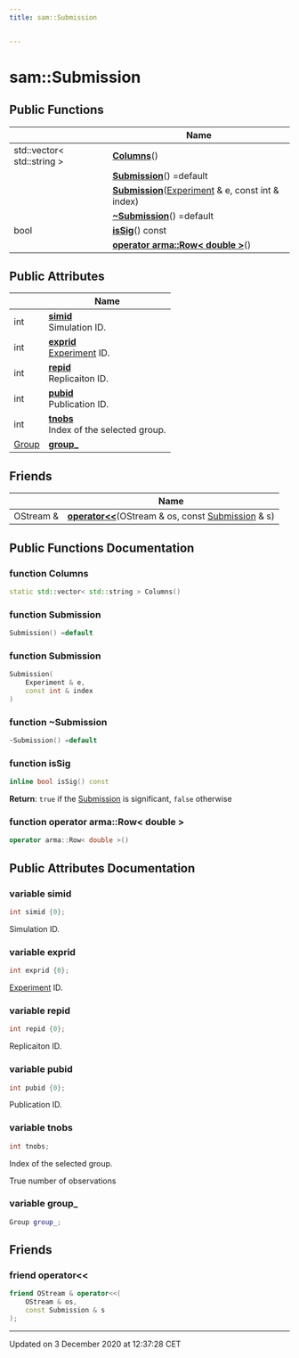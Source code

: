 ```yaml
---
title: sam::Submission


---
```


# sam::Submission



















## Public Functions

|                | Name           |
| -------------- | -------------- |
| std::vector< std::string > | **[Columns](/doxygen/Classes/classsam_1_1_submission/#function-columns)**()  |
|  | **[Submission](/doxygen/Classes/classsam_1_1_submission/#function-submission)**() =default  |
|  | **[Submission](/doxygen/Classes/classsam_1_1_submission/#function-submission)**([Experiment](/doxygen/Classes/classsam_1_1_experiment/) & e, const int & index)  |
|  | **[~Submission](/doxygen/Classes/classsam_1_1_submission/#function-~submission)**() =default  |
| bool | **[isSig](/doxygen/Classes/classsam_1_1_submission/#function-issig)**() const  |
|  | **[operator arma::Row< double >](/doxygen/Classes/classsam_1_1_submission/#function-operator-armarow<-double->)**()  |


## Public Attributes

|                | Name           |
| -------------- | -------------- |
| int | **[simid](/doxygen/Classes/classsam_1_1_submission/#variable-simid)** <br>Simulation ID.  |
| int | **[exprid](/doxygen/Classes/classsam_1_1_submission/#variable-exprid)** <br>[Experiment](/doxygen/Classes/classsam_1_1_experiment/) ID.  |
| int | **[repid](/doxygen/Classes/classsam_1_1_submission/#variable-repid)** <br>Replicaiton ID.  |
| int | **[pubid](/doxygen/Classes/classsam_1_1_submission/#variable-pubid)** <br>Publication ID.  |
| int | **[tnobs](/doxygen/Classes/classsam_1_1_submission/#variable-tnobs)** <br>Index of the selected group.  |
| [Group](/doxygen/Classes/classsam_1_1_group/) | **[group_](/doxygen/Classes/classsam_1_1_submission/#variable-group_)**  |


## Friends

|                | Name           |
| -------------- | -------------- |
| OStream & | **[operator<<](/doxygen/Classes/classsam_1_1_submission/#friend-operator<<)**(OStream & os, const [Submission](/doxygen/Classes/classsam_1_1_submission/) & s)  |












## Public Functions Documentation

### function Columns

```cpp
static std::vector< std::string > Columns()
```





























### function Submission

```cpp
Submission() =default
```





























### function Submission

```cpp
Submission(
    Experiment & e,
    const int & index
)
```





























### function ~Submission

```cpp
~Submission() =default
```





























### function isSig

```cpp
inline bool isSig() const
```








**Return**: `true` if the [Submission](/doxygen/Classes/classsam_1_1_submission/) is significant, `false` otherwise 





















### function operator arma::Row< double >

```cpp
operator arma::Row< double >()
```































## Public Attributes Documentation

### variable simid

```cpp
int simid {0};
```

Simulation ID. 




























### variable exprid

```cpp
int exprid {0};
```

[Experiment](/doxygen/Classes/classsam_1_1_experiment/) ID. 




























### variable repid

```cpp
int repid {0};
```

Replicaiton ID. 




























### variable pubid

```cpp
int pubid {0};
```

Publication ID. 




























### variable tnobs

```cpp
int tnobs;
```

Index of the selected group. 


























True number of observations 


### variable group_

```cpp
Group group_;
```































## Friends

### friend operator<<

```cpp
friend OStream & operator<<(
    OStream & os,
    const Submission & s
);
```































-------------------------------

Updated on  3 December 2020 at 12:37:28 CET